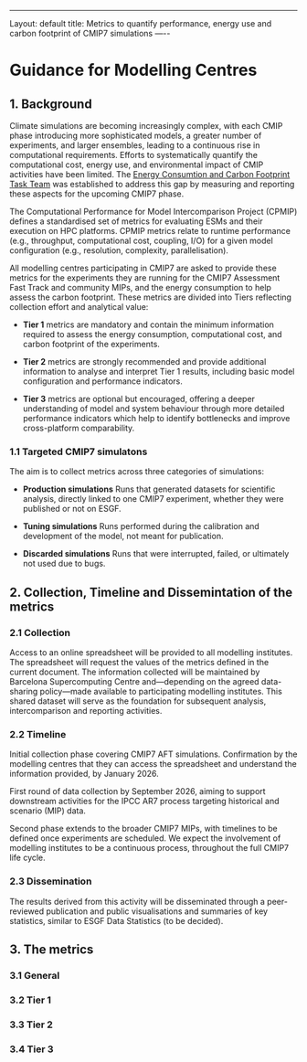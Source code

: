 ---
Layout: default 
title: Metrics to quantify performance, energy use and carbon footprint of CMIP7 simulations 
—--

# Guidance for Modelling Centres 

## 1. Background 
Climate simulations are becoming increasingly complex, with each CMIP phase introducing more sophisticated models, a greater number of experiments, and larger ensembles, leading to a continuous rise in computational requirements. Efforts to systematically quantify the computational cost, energy use, and environmental impact of CMIP activities have been limited. The [Energy Consumtion and Carbon Footprint Task Team](https://wcrp-cmip.org/cmip7-task-teams/energy-consumption/) was established to address this gap by measuring and reporting these aspects for the upcoming CMIP7 phase.

The Computational Performance for Model Intercomparison Project (CPMIP) defines a standardised set of metrics for evaluating ESMs and their execution on HPC platforms. CPMIP metrics relate to runtime performance (e.g., throughput, computational cost, coupling, I/O) for a given model configuration (e.g., resolution, complexity, parallelisation). 

All modelling centres participating in CMIP7 are asked to provide these metrics for the experiments they are running for the CMIP7 Assessment Fast Track and community MIPs, and the energy consumption to help assess the carbon footprint. These metrics are divided into Tiers reflecting collection effort and analytical value: 

-	**Tier 1** metrics are mandatory and contain the minimum information required to assess the energy consumption, computational cost, and carbon footprint of the experiments.

-	**Tier 2** metrics are strongly recommended and provide additional information to analyse and interpret Tier 1 results, including basic model configuration and performance indicators.

-	**Tier 3** metrics are optional but encouraged, offering a deeper understanding of model and system behaviour through more detailed   performance indicators which help to identify bottlenecks and improve cross-platform comparability.



### 1.1 Targeted CMIP7 simulatons 
The aim is to collect metrics across three categories of simulations:

- **Production simulations** Runs that generated datasets for scientific analysis, directly linked to one CMIP7 experiment, whether they were published or not on ESGF. 

- **Tuning simulations** Runs performed during the calibration and development of the model, not meant for publication.

- **Discarded simulations** Runs that were interrupted, failed, or ultimately not used due to bugs.


## 2. Collection, Timeline and Dissemintation of the metrics

### 2.1 Collection 
Access to an online spreadsheet will be provided to all modelling institutes. The spreadsheet will request the values of the metrics defined in the current document. The information collected will be maintained by Barcelona Supercomputing Centre and—depending on the agreed data-sharing policy—made available to participating modelling institutes. This shared dataset will serve as the foundation for subsequent analysis, intercomparison and reporting activities.

### 2.2 Timeline 
Initial collection phase covering CMIP7 AFT simulations. Confirmation by the modelling centres that they can access the spreadsheet and understand the information provided, by January 2026.

First round of data collection by September 2026, aiming to support downstream activities for the IPCC AR7 process targeting historical and scenario (MIP) data.

Second phase extends to the broader CMIP7 MIPs, with timelines to be defined once experiments are scheduled. We expect the involvement of modelling institutes to be a continuous process, throughout the full CMIP7 life cycle.

### 2.3 Dissemination 
The results derived from this activity will be disseminated through a peer-reviewed publication and public visualisations and summaries of key statistics, similar to ESGF Data Statistics (to be decided). 


## 3. The metrics 

### 3.1 General 


### 3.2 Tier 1



### 3.3 Tier 2 



### 3.4 Tier 3 
